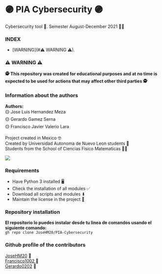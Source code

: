 # 🟣 PIA Cybersecurity 🟣

Cybersecurity tool 👮. Semester August-December 2021 👨‍🎓

### INDEX  
- [WARNING](#⚠ WARNING ⚠).

### ⚠ WARNING ⚠

**🕵 This repository was created for educational purposes and at no time is expected to be used for actions that may affect other third parties 🕵**

### Information about the authors

**Authors:**  
🟡 Jose Luis Hernandez Meza  
🟡 Gerardo Gamez Serna  
🟡 Francisco Javier Valerio Lara     

Project created in Mexico 🤓  
Created by Universidad Autonoma de Nuevo Leon students 🏣  
Students from the School of Ciencias Fisico Matematicas 👨‍🏫

![](https://www.uanl.mx/wp-content/uploads/2018/10/85-aniversario-uanl-torre-rectoria.jpg)

### Requirements

- Have Python 3 installed 🖥
- Check the installation of all modules ✅
- Download all scripts and modules ⬇
- Maintain the license in the project 📜

### Repository installation

**El repositorio lo puedes instalar desde tu linea de comandos usando el siguiente comando:**  
`gh repo clone JoseHM20/PIA-Cybersecurity`

### Github profile of the contributors  
[JoseHM20](https://github.com/JoseHM20) 🧐  
[Francisco1002 ](https://github.com/Francisco1002) 🧐  
[Gerardo0202](https://github.com/Gerardo0202) 🧐  
